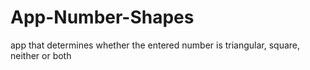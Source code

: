 # App-Number-Shapes
app that determines whether the entered number is triangular, square, neither or both

